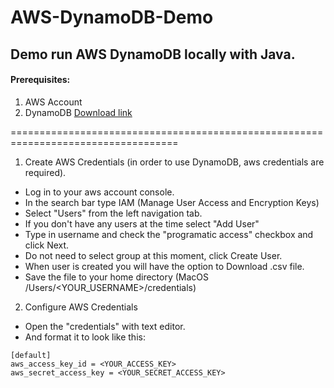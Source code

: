 # AWS-DynamoDB-Demo

## Demo run AWS DynamoDB locally with Java.

#### Prerequisites:
1. AWS Account
2. DynamoDB [Download link](http://docs.aws.amazon.com/amazondynamodb/latest/developerguide/DynamoDBLocal.html)


===================================================================================



1. Create AWS Credentials (in order to use DynamoDB, aws credentials are required).
  - Log in to your aws account console.
  - In the search bar type IAM (Manage User Access and Encryption Keys)
  - Select "Users" from the left navigation tab.
  - If you don't have any users at the time select "Add User"
  - Type in username and check the "programatic access" checkbox and click Next.
  - Do not need to select group at this moment, click Create User.
  - When user is created you will have the option to Download .csv file. 
  - Save the file to your home directory (MacOS /Users/<YOUR_USERNAME>/credentials)

2. Configure AWS Credentials 
  - Open the "credentials" with text editor.
  - And format it to look like this: 
```
[default]
aws_access_key_id = <YOUR_ACCESS_KEY>
aws_secret_access_key = <YOUR_SECRET_ACCESS_KEY>
```



